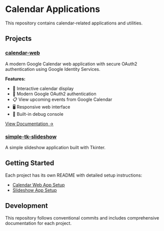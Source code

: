 # Calendar Applications

This repository contains calendar-related applications and utilities.

## Projects

### [calendar-web](./calendar-web/)
A modern Google Calendar web application with secure OAuth2 authentication using Google Identity Services.

**Features:**
- 📅 Interactive calendar display
- 🔐 Modern Google OAuth2 authentication  
- 📋 View upcoming events from Google Calendar
- 🖥️ Responsive web interface
- 🐛 Built-in debug console

[View Documentation →](./calendar-web/README.md)

### [simple-tk-slideshow](./simple-tk-slideshow/)
A simple slideshow application built with Tkinter.

## Getting Started

Each project has its own README with detailed setup instructions:
- [Calendar Web App Setup](./calendar-web/README.md)
- [Slideshow App Setup](./simple-tk-slideshow/README.md)

## Development

This repository follows conventional commits and includes comprehensive documentation for each project.